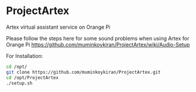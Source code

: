 # ProjectArtex
Artex virtual assistant service on Orange Pi

Please follow the steps here for some sound problems when using Artex for Orange Pi
https://github.com/muminkoykiran/ProjectArtex/wiki/Audio-Setup

For Installation:
``` BASH
cd /opt/
git clone https://github.com/muminkoykiran/ProjectArtex.git
cd /opt/ProjectArtex
./setup.sh
```
